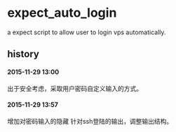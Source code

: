 # expect_auto_login
a expect script to allow user to login vps automatically.

## history
#### 2015-11-29  13:00
出于安全考虑，采取用户密码自定义输入的方式。
#### 2015-11-29  13:57
增加对密码输入的隐藏
针对ssh登陆的输出，调整输出结构。
